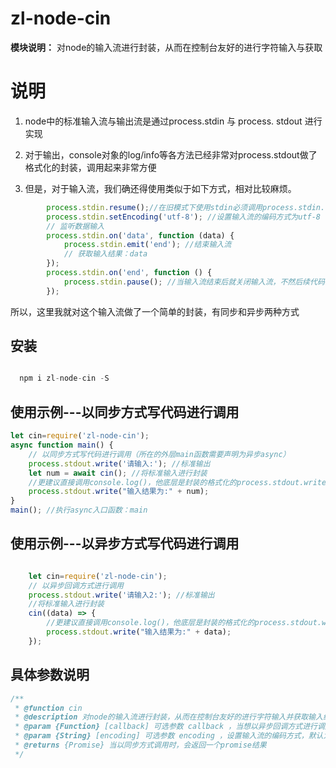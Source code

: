 # zl-node-cin
**模块说明：**
对node的输入流进行封装，从而在控制台友好的进行字符输入与获取

# 说明
1. node中的标准输入流与输出流是通过process.stdin 与 process. stdout 进行实现
2. 对于输出，console对象的log/info等各方法已经非常对process.stdout做了格式化的封装，调用起来非常方便
   
3. 但是，对于输入流，我们确还得使用类似于如下方式，相对比较麻烦。
```js
        process.stdin.resume();//在旧模式下使用stdin必须调用process.stdin.resume()。注意如果调用了process.stdin.resume() stdin将转为旧模式。
        process.stdin.setEncoding('utf-8'); //设置输入流的编码方式为utf-8
        // 监听数据输入
        process.stdin.on('data', function (data) {
            process.stdin.emit('end'); //结束输入流
            // 获取输入结果：data
        });
        process.stdin.on('end', function () {
            process.stdin.pause(); //当输入流结束后就关闭输入流，不然后续代码会一直等待输入
        });
```
所以，这里我就对这个输入流做了一个简单的封装，有同步和异步两种方式

## 安装
```js

  npm i zl-node-cin -S

```
## 使用示例---以同步方式写代码进行调用

```js
let cin=require('zl-node-cin');
async function main() {
    // 以同步方式写代码进行调用（所在的外层main函数需要声明为异步async）
    process.stdout.write('请输入:'); //标准输出
    let num = await cin(); //将标准输入进行封装
    //更建议直接调用console.log()，他底层是封装的格式化的process.stdout.write
    process.stdout.write("输入结果为:" + num);
}
main(); //执行async入口函数：main
```
## 使用示例---以异步方式写代码进行调用

```js

    let cin=require('zl-node-cin');
    // 以异步回调方式进行调用
    process.stdout.write('请输入2:'); //标准输出
    //将标准输入进行封装
    cin((data) => {
        //更建议直接调用console.log()，他底层是封装的格式化的process.stdout.write
        process.stdout.write("输入结果为:" + data);
    }); 

```

## 具体参数说明
```js
/**
 * @function cin
 * @description 对node的输入流进行封装，从而在控制台友好的进行字符输入并获取输入结果
 * @param {Function} [callback] 可选参数 callback ，当想以异步回调方式进行调用时就传入callback进行处理
 * @param {String} [encoding] 可选参数 encoding ，设置输入流的编码方式，默认为utf-8
 * @returns {Promise} 当以同步方式调用时，会返回一个promise结果
 */
```